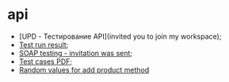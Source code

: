 # api
- [UPD - Тестирование API](invited you to join my workspace);
 - [Test run result](https://drive.google.com/file/d/1yyF-4QbyNx7XHvKBj77XWG9RuFM-QMT7/view?usp=sharing);
 - [SOAP testing - invitation was sent](https://qa-demo-shopping-team.postman.co/workspace/qa-demo-shopping-team-Workspace~11372acb-d96a-4dc6-82d6-f92aed734018/collection/29404155-30b589ce-c340-4a24-a0cf-d509d8e88775?action=share&creator=29404155);
 - [Test cases PDF](https://drive.google.com/file/d/1AFML9iiaNQX3CGdUgFmOGhilt_0qAL8e/view?usp=sharing);
 - [Random values for add product method](https://qa-demo-shopping-team.postman.co/workspace/qa-demo-shopping-team-Workspace~11372acb-d96a-4dc6-82d6-f92aed734018/request/29404155-aa24646a-67bc-4c8e-a0e7-71bfd7ac0d08?action=share&source=copy-link&creator=29404155&ctx=documentation)
